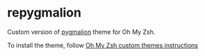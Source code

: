 # repygmalion

Custom version of [pygmalion](https://github.com/robbyrussell/oh-my-zsh/blob/master/themes/pygmalion.zsh-theme) theme for Oh My Zsh.

To install the theme, follow [Oh My Zsh custom themes instructions](https://github.com/robbyrussell/oh-my-zsh#custom-plugins-and-themes)
